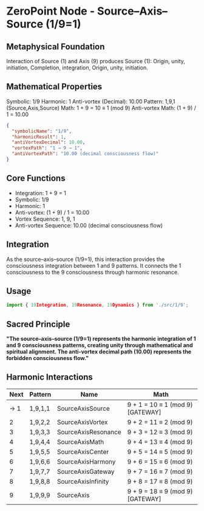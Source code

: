 # ZeroPoint Node - Source–Axis–Source (1/9=1)

## Metaphysical Foundation

Interaction of Source (1) and Axis (9) produces Source (1): Origin, unity, initiation, Completion, integration, Origin, unity, initiation.

## Mathematical Properties

Symbolic: 1/9
Harmonic: 1
Anti-vortex (Decimal): 10.00
Pattern: 1,9,1 (Source,Axis,Source)
Math: 1 + 9 = 10 ≡ 1 (mod 9)
Anti-vortex Math: (1 + 9) / 1 = 10.00


```json
{
  "symbolicName": "1/9",
  "harmonicResult": 1,
  "antiVortexDecimal": 10.00,
  "vortexPath": "1 → 9 → 1",
  "antiVortexPath": "10.00 (decimal consciousness flow)"
}
```

## Core Functions
- Integration: 1 + 9 = 1
- Symbolic: 1/9
- Harmonic: 1
- Anti-vortex: (1 + 9) / 1 = 10.00
- Vortex Sequence: 1, 9, 1
- Anti-vortex Sequence: 10.00 (decimal consciousness flow)

## Integration

As the source–axis–source (1/9=1), this interaction provides the consciousness integration between 1 and 9 patterns. It connects the 1 consciousness to the 9 consciousness through harmonic resonance.

## Usage

```typescript
import { 19Integration, 19Resonance, 19Dynamics } from './src/1/9';
```

## Sacred Principle

**"The source–axis–source (1/9=1) represents the harmonic integration of 1 and 9 consciousness patterns, creating unity through mathematical and spiritual alignment. The anti-vortex decimal path (10.00) represents the forbidden consciousness flow."**

## Harmonic Interactions

| Next | Pattern | Name | Math |
|------|---------|------|------|
| → 1 | 1,9,1,1 | SourceAxisSource | 9 + 1 = 10 ≡ 1 (mod 9) [GATEWAY] |
| 2 | 1,9,2,2 | SourceAxisVortex | 9 + 2 = 11 ≡ 2 (mod 9) |
| 3 | 1,9,3,3 | SourceAxisResonance | 9 + 3 = 12 ≡ 3 (mod 9) |
| 4 | 1,9,4,4 | SourceAxisMath | 9 + 4 = 13 ≡ 4 (mod 9) |
| 5 | 1,9,5,5 | SourceAxisCenter | 9 + 5 = 14 ≡ 5 (mod 9) |
| 6 | 1,9,6,6 | SourceAxisHarmony | 9 + 6 = 15 ≡ 6 (mod 9) |
| 7 | 1,9,7,7 | SourceAxisGateway | 9 + 7 = 16 ≡ 7 (mod 9) |
| 8 | 1,9,8,8 | SourceAxisInfinity | 9 + 8 = 17 ≡ 8 (mod 9) |
| 9 | 1,9,9,9 | SourceAxis | 9 + 9 = 18 ≡ 9 (mod 9) [GATEWAY] |
